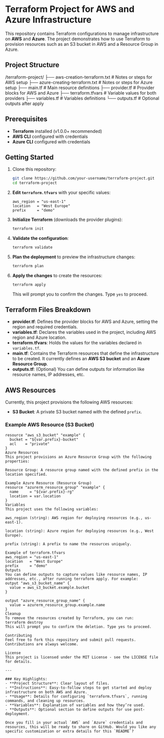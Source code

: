 # Terraform Project for AWS and Azure Infrastructure

This repository contains Terraform configurations to manage infrastructure on **AWS** and **Azure**. The project demonstrates how to use Terraform to provision resources such as an S3 bucket in AWS and a Resource Group in Azure.

## Project Structure

/terraform-project/ ├── aws-creation-terraform.txt # Notes or steps for AWS setup ├── azure-creating-terraform.txt # Notes or steps for Azure setup ├── main.tf # Main resource definitions ├── provider.tf # Provider blocks for AWS and Azure ├── terraform.tfvars # Variable values for both providers ├── variables.tf # Variables definitions └── outputs.tf # Optional outputs after apply


## Prerequisites

- **Terraform** installed (v1.0.0+ recommended)
- **AWS CLI** configured with credentials
- **Azure CLI** configured with credentials

## Getting Started

1. Clone this repository:

    ```bash
    git clone https://github.com/your-username/terraform-project.git
    cd terraform-project
    ```

2. **Edit `terraform.tfvars`** with your specific values:

    ```hcl
    aws_region = "us-east-1"
    location   = "West Europe"
    prefix     = "demo"
    ```

3. **Initialize Terraform** (downloads the provider plugins):

    ```bash
    terraform init
    ```

4. **Validate the configuration**:

    ```bash
    terraform validate
    ```

5. **Plan the deployment** to preview the infrastructure changes:

    ```bash
    terraform plan
    ```

6. **Apply the changes** to create the resources:

    ```bash
    terraform apply
    ```

    This will prompt you to confirm the changes. Type `yes` to proceed.

## Terraform Files Breakdown

- **provider.tf**: Defines the provider blocks for AWS and Azure, setting the region and required credentials.
- **variables.tf**: Declares the variables used in the project, including AWS region and Azure location.
- **terraform.tfvars**: Holds the values for the variables declared in `variables.tf`.
- **main.tf**: Contains the Terraform resources that define the infrastructure to be created. It currently defines an **AWS S3 bucket** and an **Azure Resource Group**.
- **outputs.tf**: (Optional) You can define outputs for information like resource names, IP addresses, etc.

## AWS Resources

Currently, this project provisions the following AWS resources:

- **S3 Bucket**: A private S3 bucket named with the defined `prefix`.

### Example AWS Resource (S3 Bucket)

```hcl
resource "aws_s3_bucket" "example" {
  bucket = "${var.prefix}-bucket"
  acl    = "private"
}
Azure Resources
This project provisions an Azure Resource Group with the following properties:

Resource Group: A resource group named with the defined prefix in the location specified.

Example Azure Resource (Resource Group)
resource "azurerm_resource_group" "example" {
  name     = "${var.prefix}-rg"
  location = var.location
}
Variables
This project uses the following variables:

aws_region (string): AWS region for deploying resources (e.g., us-east-1).

location (string): Azure region for deploying resources (e.g., West Europe).

prefix (string): A prefix to name the resources uniquely.

Example of terraform.tfvars
aws_region = "us-east-1"
location   = "West Europe"
prefix     = "demo"
Outputs
You can define outputs to capture values like resource names, IP addresses, etc., after running terraform apply. For example:
output "aws_s3_bucket_name" {
  value = aws_s3_bucket.example.bucket
}

output "azure_resource_group_name" {
  value = azurerm_resource_group.example.name
}
Cleanup
To remove the resources created by Terraform, you can run:
terraform destroy
This will prompt you to confirm the deletion. Type yes to proceed.

Contributing
Feel free to fork this repository and submit pull requests. Contributions are always welcome.

License
This project is licensed under the MIT License - see the LICENSE file for details.

---

### Key Highlights:
- **Project Structure**: Clear layout of files.
- **Instructions**: Easy-to-follow steps to get started and deploy infrastructure on both AWS and Azure.
- **Usage**: Details for configuring `terraform.tfvars`, running commands, and cleaning up resources.
- **Variables**: Explanation of variables and how they’re used.
- **Outputs**: Optional section to define outputs for use post-deployment.

Once you fill in your actual `AWS` and `Azure` credentials and resources, this will be ready to share on GitHub. Would you like any specific customization or extra details for this `README`?
